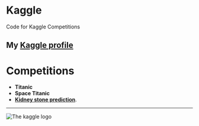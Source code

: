 # Kaggle

Code for Kaggle Competitions

My [Kaggle profile](https://www.kaggle.com/juandavsnchez)
---
<h1> Competitions</h1>

   *   **Titanic**
   *   **Space Titanic**
   *   [**Kidney stone prediction**](https://www.kaggle.com/competitions/playground-series-s3e12/overview).

---

![The kaggle logo](https://cdn.iconscout.com/icon/free/png-256/kaggle-3521526-2945029.png)


